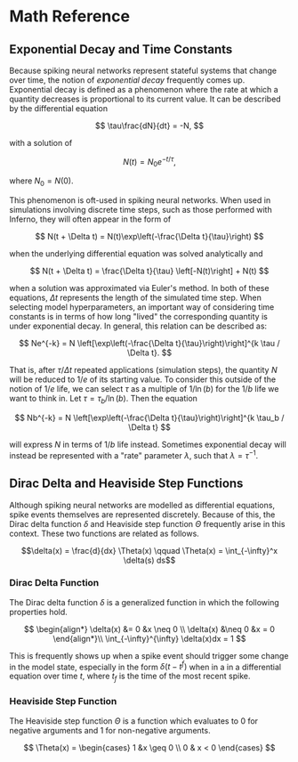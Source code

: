 # Math Reference

## Exponential Decay and Time Constants
Because spiking neural networks represent stateful systems that change over time, the notion of *exponential decay* frequently comes up. Exponential decay is defined as a phenomenon where the rate at which a quantity decreases is proportional to its current value. It can be described by the differential equation

$$
\tau\frac{dN}{dt} = -N,
$$

with a solution of

$$
N(t) = N_0 e^{-t / \tau},
$$

where $N_0 = N(0)$.

This phenomenon is oft-used in spiking neural networks. When used in simulations involving discrete time steps, such as those performed with Inferno, they will often appear in the form of

$$
N(t + \Delta t) = N(t)\exp\left(-\frac{\Delta t}{\tau}\right)
$$

when the underlying differential equation was solved analytically and

$$
N(t + \Delta t) = \frac{\Delta t}{\tau} \left[-N(t)\right] + N(t)
$$

when a solution was approximated via Euler's method. In both of these equations, $\Delta t$ represents the length of the simulated time step. When selecting model hyperparameters, an important way of considering time constants is in terms of how long "lived" the corresponding quantity is under exponential decay. In general, this relation can be described as:

$$
Ne^{-k} = N \left[\exp\left(-\frac{\Delta t}{\tau}\right)\right]^{k \tau / \Delta t}.
$$

That is, after $\tau / \Delta t$ repeated applications (simulation steps), the quantity $N$ will be reduced to $1/e$ of its starting value. To consider this outside of the notion of $1/e$ life, we can select $\tau$ as a multiple of $1 / \ln(b)$ for the $1/b$ life we want to think in. Let $\tau = \tau_b / \ln(b)$. Then the equation

$$
Nb^{-k} = N \left[\exp\left(-\frac{\Delta t}{\tau}\right)\right]^{k \tau_b / \Delta t}
$$

will express $N$ in terms of $1/b$ life instead. Sometimes exponential decay will instead be represented with a
"rate" parameter $\lambda$, such that $\lambda = \tau^{-1}$.

## Dirac Delta and Heaviside Step Functions
Although spiking neural networks are modelled as differential equations, spike events themselves are represented discretely. Because of this, the Dirac delta function $\delta$ and Heaviside step function $\Theta$ frequently arise in this context. These two functions are related as follows.

$$\delta(x) = \frac{d}{dx} \Theta(x) \qquad \Theta(x) = \int_{-\infty}^x \delta(s) ds$$

### Dirac Delta Function
The Dirac delta function $\delta$ is a generalized function in which the following properties hold.

$$
\begin{align*}
    \delta(x) &= 0 &x \neq 0 \\
    \delta(x) &\neq 0 &x = 0
\end{align*}\\
\int_{-\infty}^{\infty} \delta(x)dx = 1
$$

This is frequently shows up when a spike event should trigger some change in the model state, especially in the form $\delta(t - t^f)$ when in a in a differential equation over time $t$, where $t_f$ is the time of the most recent spike.

### Heaviside Step Function
The Heaviside step function $\Theta$ is a function which evaluates to $0$ for negative arguments and $1$ for non-negative arguments.

$$
\Theta(x) =
\begin{cases}
    1 &x \geq 0 \\
    0 & x < 0
\end{cases}
$$